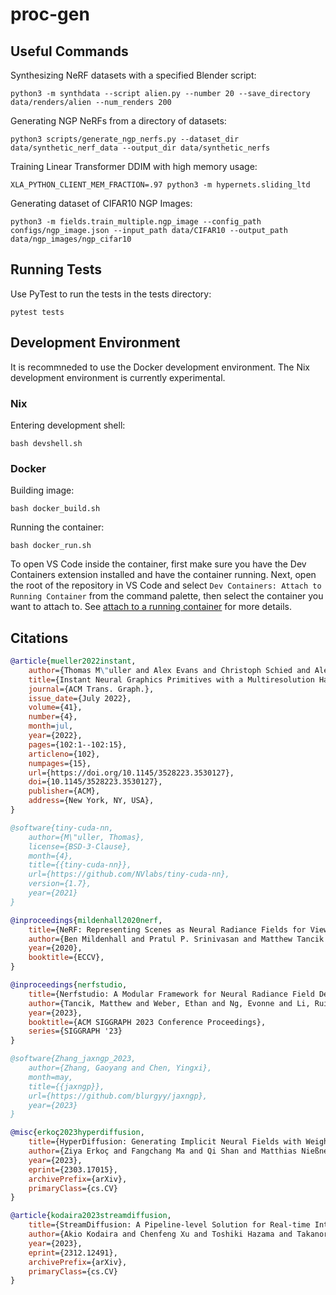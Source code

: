 # proc-gen

## Useful Commands

Synthesizing NeRF datasets with a specified Blender script:
```
python3 -m synthdata --script alien.py --number 20 --save_directory data/renders/alien --num_renders 200
```

Generating NGP NeRFs from a directory of datasets:
```
python3 scripts/generate_ngp_nerfs.py --dataset_dir data/synthetic_nerf_data --output_dir data/synthetic_nerfs
```

Training Linear Transformer DDIM with high memory usage:
```
XLA_PYTHON_CLIENT_MEM_FRACTION=.97 python3 -m hypernets.sliding_ltd
```

Generating dataset of CIFAR10 NGP Images:
```
python3 -m fields.train_multiple.ngp_image --config_path configs/ngp_image.json --input_path data/CIFAR10 --output_path data/ngp_images/ngp_cifar10
```

## Running Tests
Use PyTest to run the tests in the tests directory:
```
pytest tests
```

## Development Environment
It is recommneded to use the Docker development environment.
The Nix development environment is currently experimental.

### Nix
Entering development shell:
```
bash devshell.sh
```

### Docker
Building image:
```
bash docker_build.sh
```

Running the container:
```
bash docker_run.sh
```

To open VS Code inside the container, first make sure you have the Dev Containers extension installed and have the container running.
Next, open the root of the repository in VS Code and select ``Dev Containers: Attach to Running Container`` from the command palette,
then select the container you want to attach to. See [attach to a running container](https://code.visualstudio.com/docs/remote/attach-container) 
for more details.

## Citations
```bibtex
@article{mueller2022instant,
    author={Thomas M\"uller and Alex Evans and Christoph Schied and Alexander Keller},
    title={Instant Neural Graphics Primitives with a Multiresolution Hash Encoding},
    journal={ACM Trans. Graph.},
    issue_date={July 2022},
    volume={41},
    number={4},
    month=jul,
    year={2022},
    pages={102:1--102:15},
    articleno={102},
    numpages={15},
    url={https://doi.org/10.1145/3528223.3530127},
    doi={10.1145/3528223.3530127},
    publisher={ACM},
    address={New York, NY, USA},
}
```

```bibtex
@software{tiny-cuda-nn,
    author={M\"uller, Thomas},
    license={BSD-3-Clause},
    month={4},
    title={{tiny-cuda-nn}},
    url={https://github.com/NVlabs/tiny-cuda-nn},
    version={1.7},
    year={2021}
}
```

```bibtex
@inproceedings{mildenhall2020nerf,
    title={NeRF: Representing Scenes as Neural Radiance Fields for View Synthesis},
    author={Ben Mildenhall and Pratul P. Srinivasan and Matthew Tancik and Jonathan T. Barron and Ravi Ramamoorthi and Ren Ng},
    year={2020},
    booktitle={ECCV},
}
```

```bibtex
@inproceedings{nerfstudio,
    title={Nerfstudio: A Modular Framework for Neural Radiance Field Development},
    author={Tancik, Matthew and Weber, Ethan and Ng, Evonne and Li, Ruilong and Yi, Brent and Kerr, Justin and Wang, Terrance and Kristoffersen, Alexander and Austin, Jake and Salahi, Kamyar and Ahuja, Abhik and McAllister, David and Kanazawa, Angjoo},
    year={2023},
    booktitle={ACM SIGGRAPH 2023 Conference Proceedings},
    series={SIGGRAPH '23}
}
```

```bibtex
@software{Zhang_jaxngp_2023,
    author={Zhang, Gaoyang and Chen, Yingxi},
    month=may,
    title={{jaxngp}},
    url={https://github.com/blurgyy/jaxngp},
    year={2023}
}
```

```bibtex
@misc{erkoç2023hyperdiffusion,
    title={HyperDiffusion: Generating Implicit Neural Fields with Weight-Space Diffusion}, 
    author={Ziya Erkoç and Fangchang Ma and Qi Shan and Matthias Nießner and Angela Dai},
    year={2023},
    eprint={2303.17015},
    archivePrefix={arXiv},
    primaryClass={cs.CV}
}
```

```bibtex
@article{kodaira2023streamdiffusion,
    title={StreamDiffusion: A Pipeline-level Solution for Real-time Interactive Generation},
    author={Akio Kodaira and Chenfeng Xu and Toshiki Hazama and Takanori Yoshimoto and Kohei Ohno and Shogo Mitsuhori and Soichi Sugano and Hanying Cho and Zhijian Liu and Kurt Keutzer},
    year={2023},
    eprint={2312.12491},
    archivePrefix={arXiv},
    primaryClass={cs.CV}
}
```
